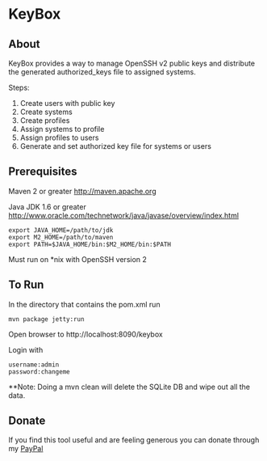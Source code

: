 KeyBox
======

About
-----
KeyBox provides a way to manage OpenSSH v2 public keys and distribute the generated authorized_keys file to assigned systems.

Steps:

1. Create users with public key
2. Create systems
3. Create profiles
4. Assign systems to profile
5. Assign profiles to users
6. Generate and set authorized key file for systems or users


Prerequisites
-------------
Maven 2 or greater
http://maven.apache.org

Java JDK 1.6 or greater
http://www.oracle.com/technetwork/java/javase/overview/index.html

  
    export JAVA_HOME=/path/to/jdk
    export M2_HOME=/path/to/maven
    export PATH=$JAVA_HOME/bin:$M2_HOME/bin:$PATH

Must run on *nix with OpenSSH version 2

To Run
------
In the directory that contains the pom.xml run

	mvn package jetty:run

Open browser to http://localhost:8090/keybox

Login with 

	username:admin 
	password:changeme

**Note: Doing a mvn clean will delete the SQLite DB and wipe out all the data.

Donate
------
If you find this tool useful and are feeling generous you can donate through my [PayPal](https://www.paypal.com/cgi-bin/webscr?cmd=_s-xclick&hosted_button_id=54K7AB3NRBM76)
